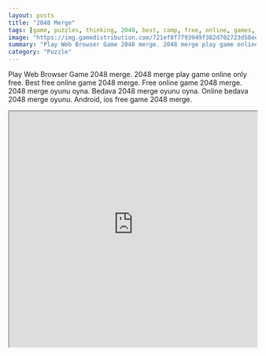 ```yaml
---
layout: posts
title: "2048 Merge"
tags: [game, puzzles, thinking, 2048, best, camp, free, online, games, oyna, game, free, games, play, play, games]
image: "https://img.gamedistribution.com/721ef8f7793949f382d702723d58ee1c-512x512.jpeg"
summary: "Play Web Browser Game 2048 merge. 2048 merge play game online only free. Best free online game 2048 merge. Free online game 2048 merge. 2048 merge oyunu oyna. Bedava 2048 merge oyunu oyna. Online bedava 2048 merge oyunu. Android, ios free game 2048 merge."
category: "Puzzle"
---
```


Play Web Browser Game 2048 merge. 2048 merge play game online only free. Best free online game 2048 merge. Free online game 2048 merge. 2048 merge oyunu oyna. Bedava 2048 merge oyunu oyna. Online bedava 2048 merge oyunu. Android, ios free game 2048 merge.

<iframe width="100%" height="480px;" src="https://html5.gamedistribution.com/721ef8f7793949f382d702723d58ee1c/"></iframe>